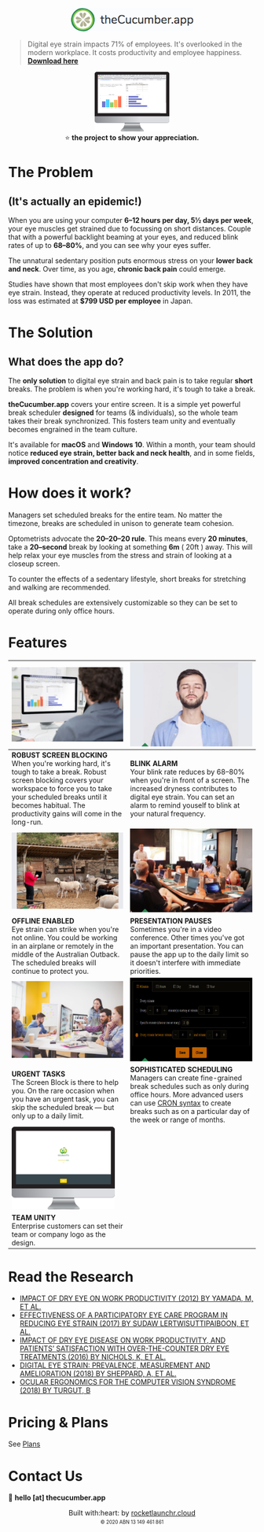 <p align="center">
<a href="https://www.thecucumber.app">
<img src="https://github.com/rocketlaunchr/theCucumber.app/raw/master/readme/logo.png" alt="logo" />
</a>
</p>

> Digital eye strain impacts 71% of employees. It's overlooked in the modern workplace. It costs productivity and employee happiness. **[Download here](https://github.com/rocketlaunchr/theCucumber.app/releases)**

<p align="center">
<img height="30%" width="30%" src="https://github.com/rocketlaunchr/theCucumber.app/raw/master/readme/screenshot.png" alt="screenshot of app" /><br/>
⭐ <strong>the project to show your appreciation.</strong>
</p>



# The Problem
## (It's actually an epidemic!)

When you are using your computer **6–12 hours per day, 5½ days per week**, your eye muscles get strained due to focussing on short distances. Couple that with a powerful backlight beaming at your eyes, and reduced blink rates of up to **68–80%**, and you can see why your eyes suffer.

The unnatural sedentary position puts enormous stress on your **lower back and neck**. Over time, as you age, **chronic back pain** could emerge.

Studies have shown that most employees don't skip work when they have eye strain. Instead, they operate at reduced productivity levels. In 2011, the loss was estimated at **$799 USD per employee** in Japan.

# The Solution
## What does the app do?

The **only solution** to digital eye strain and back pain is to take regular **short** breaks. The problem is when you're working hard, it's tough to take a break.

**theCucumber.app** covers your entire screen. It is a simple yet powerful break scheduler **designed** for teams (& individuals), so the whole team takes their break synchronized. This fosters team unity and eventually becomes engrained in the team culture.

It's available for **macOS** and **Windows 10**. Within a month, your team should notice **reduced eye strain, better back and neck health**, and in some fields, **improved concentration and creativity**.



# How does it work?

Managers set scheduled breaks for the entire team. No matter the timezone, breaks are scheduled in unison to generate team cohesion.

Optometrists advocate the **20–20–20 rule**. This means every **20 minutes**, take a **20–second** break by looking at something **6m** ( 20ft ) away. This will help relax your eye muscles from the stress and strain of looking at a closeup screen.

To counter the effects of a sedentary lifestyle, short breaks for stretching and walking are recommended.

All break schedules are extensively customizable so they can be set to operate during only office hours.

# Features

| <img src="https://github.com/rocketlaunchr/theCucumber.app/raw/master/readme/usage.png" alt="robust screen blocking" /> | <img src="https://github.com/rocketlaunchr/theCucumber.app/raw/master/readme/blink.png" alt="man with eyes closed" /> |
| :---        |     :---      |
| **ROBUST SCREEN BLOCKING**<br/>When you're working hard, it's tough to take a break. Robust screen blocking covers your workspace to force you to take your scheduled breaks until it becomes habitual. The productivity gains will come in the long-run.   | **BLINK ALARM**<br/>Your blink rate reduces by 68–80% when you're in front of a screen. The increased dryness contributes to digital eye strain. You can set an alarm to remind youself to blink at your natural frequency.     |
| <img src="https://github.com/rocketlaunchr/theCucumber.app/raw/master/readme/outback.png" alt="remote working" />         |     <img src="https://github.com/rocketlaunchr/theCucumber.app/raw/master/readme/presentation.png" alt="group presentation" />        |
| **OFFLINE ENABLED**<br/>Eye strain can strike when you're not online. You could be working in an airplane or remotely in the middle of the Australian Outback. The scheduled breaks will continue to protect you.   | **PRESENTATION PAUSES**<br/>Sometimes you're in a video conference. Other times you've got an important presentation. You can pause the app up to the daily limit so it doesn't interfere with immediate priorities.     |
| <img src="https://github.com/rocketlaunchr/theCucumber.app/raw/master/readme/leader.png" alt="leadership" />        |     <img src="https://github.com/rocketlaunchr/theCucumber.app/raw/master/readme/cron.png" alt="cron dialog" />      |
| **URGENT TASKS**<br/>The Screen Block is there to help you. On the rare occasion when you have an urgent task, you can skip the scheduled break — but only up to a daily limit.   | **SOPHISTICATED SCHEDULING**<br/>Managers can create fine-grained break schedules such as only during office hours. More advanced users can use [CRON syntax](https://en.wikipedia.org/wiki/Cron) to create breaks such as on a particular day of the week or range of months.     |
| <img src="https://github.com/rocketlaunchr/theCucumber.app/raw/master/readme/unity.png" alt="screen shot of custom design" />       |
| **TEAM UNITY**<br/>Enterprise customers can set their team or company logo as the design.   |

# Read the Research

- [IMPACT OF DRY EYE ON WORK PRODUCTIVITY (2012) BY YAMADA, M, ET AL.](https://www.thecucumber.app/#yamada)
- [EFFECTIVENESS OF A PARTICIPATORY EYE CARE PROGRAM IN REDUCING EYE STRAIN (2017) BY SUDAW LERTWISUTTIPAIBOON, ET AL.](https://www.thecucumber.app/#sudaw)
- [IMPACT OF DRY EYE DISEASE ON WORK PRODUCTIVITY, AND PATIENTS’ SATISFACTION WITH OVER-THE-COUNTER DRY EYE TREATMENTS (2016) BY NICHOLS, K, ET AL.](https://www.thecucumber.app/#nichols)
- [DIGITAL EYE STRAIN: PREVALENCE, MEASUREMENT AND AMELIORATION (2018) BY SHEPPARD, A, ET AL.](https://www.thecucumber.app/#sheppard)
- [OCULAR ERGONOMICS FOR THE COMPUTER VISION SYNDROME (2018) BY TURGUT, B](https://www.thecucumber.app/#turgut)

# Pricing & Plans

See [Plans](https://www.thecucumber.app/#plans)  

# Contact Us

:email: **hello [at] thecucumber.app**

<p align="center">
Built with:heart: by <a target="_blank" href="https://abr.business.gov.au/ABN/View?abn=13149461861">rocketlaunchr.cloud</a><br/>
<small><small>© 2020 ABN 13 149 461 861</small></small>
</p>
